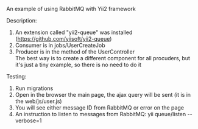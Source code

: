 An example of using RabbitMQ with Yii2 framework

Description:
1. An extension called "yii2-queue" was installed (https://github.com/yiisoft/yii2-queue)
2. Consumer is in jobs/UserCreateJob
3. Producer is in the method of the UserController   
The best way is to create a different component for all procuders, but it's just a tiny example, so there is no need to do it

Testing:
1. Run migrations
1. Open in the browser the main page, the ajax query will be sent (it is in the web/js/user.js)
2. You will see either message ID from RabbitMQ or error on the page
3. An instruction to listen to messages from RabbitMQ: yii queue/listen --verbose=1

